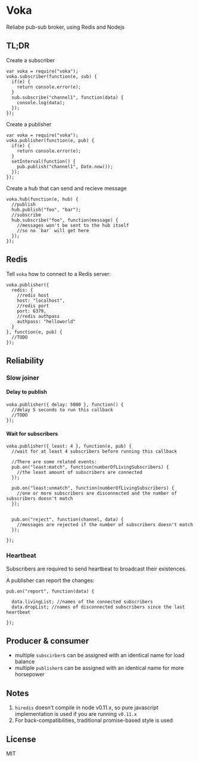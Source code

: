 # Voka

Reliabe pub-sub broker, using Redis and Nodejs


## TL;DR

Create a subscriber

```
var voka = require("voka");
voka.subscriber(function(e, sub) {
  if(e) {
    return console.error(e);
  }
  sub.subscribe("channel1", function(data) {
    console.log(data);
  });
});
```

Create a publisher

```
var voka = require("voka");
voka.publisher(function(e, pub) {
  if(e) {
    return console.error(e);
  }
  setInterval(function() {
    pub.publish("channel1", Date.now());
  });
});
```

Create a hub that can send and recieve message

```
voka.hub(function(e, hub) {
  //publish
  hub.publish("foo", "bar");
  //subscribe
  hub.subscribe("foo", function(message) {
    //messages won't be sent to the hub itself
    //so no `bar` will get here
  });
});
```

## Redis

Tell `voka` how to connect to a Redis server:

```
voka.publisher({
  redis: {
    //redis host
    host: "localhost",
    //redis port
    port: 6379,
    //redis authpass
    authpass: "helloworld"
  }
}, function(e, pub) {
  //TODO
});
```

## Reliability

### Slow joiner

#### Delay to publish

```
voka.publisher({ delay: 5000 }, function() {
  //delay 5 seconds to run this callback
  //TODO
});
```

#### Wait for subscribers

```
voka.publisher({ least: 4 }, function(e, pub) {
  //wait for at least 4 subscribers before running this callback
  
  //There are some related events:
  pub.on("least:match", function(numberOfLivingSubscribers) {
    //the least amount of subscribers are connected
  });
  
  pub.on("least:unmatch", function(numberOfLivingSubscribers) {
    //one or more subscribers are disconnected and the number of subscribers doesn't match
  });
  
  
  pub.on("reject", function(channel, data) {
    //messages are rejected if the number of subscribers doesn't match
  });
  
});
```

### Heartbeat

Subscribers are required to send heartbeat to broadcast their existences.

A publisher can report the changes:

```
pub.on("report", function(data) {

  data.livingList; //names of the connected subscribers
  data.dropList; //names of disconnected subscribers since the last heartbeat

});
```

## Producer & consumer

* multiple `subscirber`s can be assigned with an identical name for load balance
* multiple `publisher`s can be assigned with an identical name for more horsepower

## Notes

1. `hiredis` doesn't compile in node v0.11.x, so pure javascript implementation is used if you are running `v0.11.x`
2. For back-compatibilities, traditional promise-based style is used

## License 

MIT